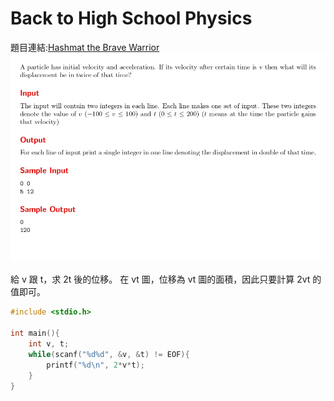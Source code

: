 # Back to High School Physics

題目連結:[Hashmat the Brave Warrior](https://onlinejudge.org/index.php?option=com_onlinejudge&Itemid=8&page=show_problem&problem=996)
![24-1](pic/24-1.jpg)

給 v 跟 t，求 2t 後的位移。
在 vt 圖，位移為 vt 圖的面積，因此只要計算 2vt 的值即可。

```C
#include <stdio.h>

int main(){
    int v, t;
    while(scanf("%d%d", &v, &t) != EOF){
        printf("%d\n", 2*v*t);
    }
}
```